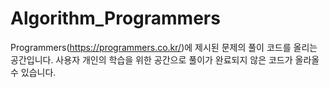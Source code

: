 # Algorithm_Programmers
Programmers(https://programmers.co.kr/)에 제시된 문제의 풀이 코드를 올리는 공간입니다.
사용자 개인의 학습을 위한 공간으로 풀이가 완료되지 않은 코드가 올라올 수 있습니다.
